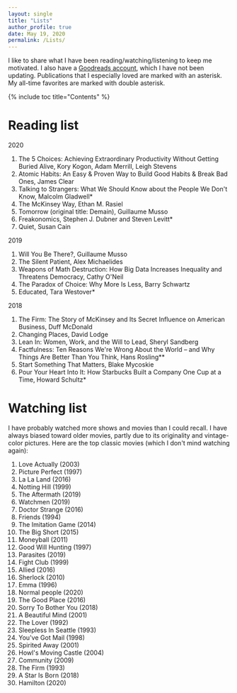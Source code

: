 ```yaml
---
layout: single
title: "Lists"
author_profile: true
date: May 19, 2020
permalink: /Lists/
---
```


I like to share what I have been reading/watching/listening to keep me motivated. I also have a [Goodreads account](https://www.goodreads.com/user/show/35673810-phuong), which I have not been updating. Publications that I especially loved are marked with an asterisk. My all-time favorites are marked with double asterisk. 

{% include toc title="Contents" %}

# Reading list
<font size = "h-size-2">2020 </font>
1. The 5 Choices: Achieving Extraordinary Productivity Without Getting Buried Alive, Kory Kogon, Adam Merrill, Leigh Stevens
2. Atomic Habits: An Easy & Proven Way to Build Good Habits & Break Bad Ones, James Clear
3. Talking to Strangers: What We Should Know about the People We Don't Know, Malcolm Gladwell*
4. The McKinsey Way, Ethan M. Rasiel
5. Tomorrow (original title: Demain), Guillaume Musso
6. Freakonomics, Stephen J. Dubner and Steven Levitt*
7. Quiet, Susan Cain 

<font size = "h-size-2">2019 </font>
1. Will You Be There?, Guillaume Musso
2. The Silent Patient, Alex Michaelides
3. Weapons of Math Destruction: How Big Data Increases Inequality and Threatens Democracy, Cathy O'Neil
4. The Paradox of Choice: Why More Is Less, Barry Schwartz
5. Educated, Tara Westover*

<font size = "h-size-2">2018 </font>
1. The Firm: The Story of McKinsey and Its Secret Influence on American Business, Duff McDonald
2. Changing Places, David Lodge
3. Lean In: Women, Work, and the Will to Lead, Sheryl Sandberg
4. Factfulness: Ten Reasons We're Wrong About the World – and Why Things Are Better Than You Think, Hans Rosling**
5. Start Something That Matters, Blake Mycoskie
6. Pour Your Heart Into It: How Starbucks Built a Company One Cup at a Time, Howard Schultz*

# Watching list
I have probably watched more shows and movies than I could recall. I have always biased toward older movies, partly due to its originality and vintage-color pictures. Here are the top classic movies (which I don't mind watching again):
1. Love Actually (2003)
2. Picture Perfect (1997)
3. La La Land (2016)
4. Notting Hill (1999)
5. The Aftermath (2019)
6. Watchmen (2019)
7. Doctor Strange (2016)
8. Friends (1994)
9. The Imitation Game (2014)
10. The Big Short (2015)
11. Moneyball (2011)
12. Good Will Hunting (1997)
13. Parasites (2019)
14. Fight Club (1999)
15. Allied (2016) 
16. Sherlock (2010)
17. Emma (1996)
18. Normal people (2020)
19. The Good Place (2016)
20. Sorry To Bother You (2018)
21. A Beautiful Mind (2001)
22. The Lover (1992)
23. Sleepless In Seattle (1993)
24. You've Got Mail (1998)
25. Spirited Away (2001)
26. Howl's Moving Castle (2004)
27. Community (2009)
28. The Firm (1993)
29. A Star Is Born (2018)
30. Hamilton (2020) 

